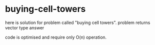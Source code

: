 # buying-cell-towers
here is solution for problem called "buying cell towers".  problem returns vector type answer

code is optimised and require only O(n) operation.